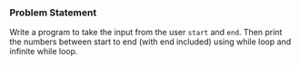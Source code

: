 ### Problem Statement
Write a program to take the input from the user `start` and `end`. Then print the numbers between start to end (with end included) using while loop and infinite while loop.
